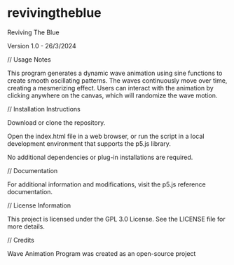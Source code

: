 # revivingtheblue
Reviving The Blue

Version 1.0 - 26/3/2024

// Usage Notes

This program generates a dynamic wave animation using sine functions to create smooth oscillating patterns. The waves continuously move over time, creating a mesmerizing effect. Users can interact with the animation by clicking anywhere on the canvas, which will randomize the wave motion.

// Installation Instructions

Download or clone the repository.

Open the index.html file in a web browser, or run the script in a local development environment that supports the p5.js library.

No additional dependencies or plug-in installations are required.

// Documentation

For additional information and modifications, visit the p5.js reference documentation.

// License Information

This project is licensed under the GPL 3.0 License. See the LICENSE file for more details.

// Credits

Wave Animation Program was created as an open-source project
